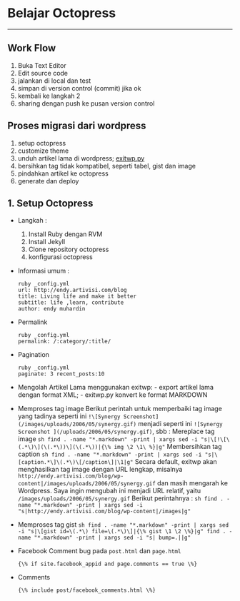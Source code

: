 # Belajar Octopress #
----

## Work Flow ##
1. Buka Text Editor
2. Edit source code
3. jalankan di local dan test
4. simpan di version control (commit) jika ok
5. kembali ke langkah 2
6. sharing dengan push ke pusan version control

## Proses migrasi dari wordpress ##
1. setup octopress
2. customize theme
3. unduh artikel lama di wordpress; [exitwp.py](https://github.com/thomasf/exitwp/)
4. bersihkan tag tidak kompatibel, seperti tabel, gist dan image
5. pindahkan artikel ke octopress
6. generate dan deploy

## 1. Setup Octopress ##

- Langkah :
  1. Install Ruby dengan RVM
  2. Install Jekyll
  3. Clone repository octopress
  4. konfigurasi octopress

- Informasi umum :
  ```
  ruby _config.yml
  url: http://endy.artivisi.com/blog
  title: Living life and make it better
  subtitle: life ,learn, contribute
  author: endy muhardin
  ```

- Permalink
  ```
  ruby _config.yml
  permalink: /:category/:title/
  ```

- Pagination
  ```
  ruby _config.yml
  paginate: 3 recent_posts:10
  ```

- Mengolah Artikel Lama
  menggunakan exitwp: - export artikel lama dengan format XML; - exitwp.py konvert ke format MARKDOWN

- Memproses tag image
  Berikut perintah untuk memperbaiki tag image yang tadinya seperti ini `!\[Synergy Screenshot](/images/uploads/2006/05/synergy.gif)` menjadi seperti ini `![Synergy Screenshot ](/uploads/2006/05/synergy.gif)`, sbb :
  Mereplace tag image
  `sh find . -name "*.markdown" -print | xargs sed -i "s|\[!\[\(.*\)\](\(.*\))\](\(.*\))|{\% img \2 \1\ %}|g"`
  Membersihkan tag caption
  `sh find . -name "*.markdown" -print | xargs sed -i "s|\[caption.*\]\(.*\)\[/caption\]|\1|g"`
  Secara default, exitwp akan menghasilkan tag image dengan URL lengkap, misalnya `http://endy.artivisi.com/blog/wp-content|/images/uploads/2006/05/synergy.gif` dan masih mengarah ke Wordpress. Saya ingin mengubah ini menjadi URL relatif, yaitu `/images/uploads/2006/05/synergy.gif`
  Berikut perintahnya :
  `sh find . -name "*.markdown" -print | xargs sed -i "s|http://endy.artivisi.com/blog/wp-content|/images|g"`

- Memproses tag gist
  `sh find . -name "*.markdown" -print | xargs sed -i "s|\[gist id=\(.*\) file=\(.*\)\]|{\% gist \1 \2 \%}|g" find . -name "*.markdown" -print | xargs sed -i "s| bump=.||g"`

- Facebook Comment
  bug pada `post.html` dan `page.html`
  ```
  {\% if site.facebook_appid and page.comments == true \%} 
  ```

- Comments
  ```
  {\% include post/facebook_comments.html \%}
  ```
